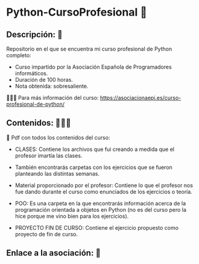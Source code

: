 # Python-CursoProfesional :wrench:

## Descripción: 📄
Repositorio en el que se encuentra mi curso profesional de Python completo:
  - Curso impartido por la Asociación Española de Programadores informáticos.
  - Duración de 100 horas.
  - Nota obtenida: sobresaliente.

🧑🏻‍💻 Para más información del curso: https://asociacionaepi.es/curso-profesional-de-python/

## Contenidos: 🧑🏻‍🏫

💼 Pdf con todos los contenidos del curso: 

  - CLASES: Contiene los archivos que fui creando a medida que el profesor imartía las clases.

  - También encontrarás carpetas con los ejercicios que se fueron planteando las distintas semanas.

  - Material proporcionado por el profesor: Contiene lo que el profesor nos fue dando durante el curso como enunciados de los ejercicios o teoría.

  - POO: Es una carpeta en la que encontrarás información acerca de la programación orientada a objetos en Python (no es del curso pero la hice porque me vino bien para los ejercicios).

  - PROYECTO FIN DE CURSO: Contiene el ejercicio propuesto como proyecto de fin de curso.

## Enlace a la asociación: :link:
